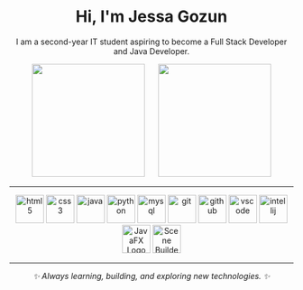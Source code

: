<h1 align="center">Hi, I'm Jessa Gozun</h1>
<p align="center">I am a second-year IT student aspiring to become a Full Stack Developer and Java Developer.</p>

<div align="center">
  <img src="https://github-readme-stats.vercel.app/api?username=Solelyy&show_icons=true&theme=tokyonight&hide_border=true&count_private=true" height="200" style="margin-right: 20px;" />
  <img src="https://media4.giphy.com/media/v1.Y2lkPTc5MGI3NjExdHplY2Q1aWo0bXN4MmIzd3JybnY4YXdoYjlpMDhzZng4MWF2a3B5cCZlcD12MV9pbnRlcm5hbF9naWZfYnlfaWQmY3Q9Zw/13HBDT4QSTpveU/giphy.gif" height="200"/>
</div>

---

<div align="center">
  <!-- Languages -->
  <img src="https://cdn.jsdelivr.net/gh/devicons/devicon/icons/html5/html5-original.svg" height="50" alt="html5" />
  <img src="https://cdn.jsdelivr.net/gh/devicons/devicon/icons/css3/css3-original.svg" height="50" alt="css3" />
  <img src="https://cdn.jsdelivr.net/gh/devicons/devicon/icons/java/java-original.svg" height="50" alt="java" />
  <img src="https://cdn.jsdelivr.net/gh/devicons/devicon/icons/python/python-original.svg" height="50" alt="python" />
  
  <!-- Tools / Frameworks -->
  <img src="https://cdn.jsdelivr.net/gh/devicons/devicon/icons/mysql/mysql-original.svg" height="50" alt="mysql" />
  <img src="https://cdn.jsdelivr.net/gh/devicons/devicon/icons/git/git-original.svg" height="50" alt="git" />
  <img src="https://cdn.jsdelivr.net/gh/devicons/devicon/icons/github/github-original.svg" height="50" alt="github" />
  <img src="https://cdn.jsdelivr.net/gh/devicons/devicon/icons/vscode/vscode-original.svg" height="50" alt="vscode" />
  <img src="https://cdn.jsdelivr.net/gh/devicons/devicon/icons/intellij/intellij-original.svg" height="50" alt="intellij" />
  <img src="https://i.imgur.com/Cs442oh.png" alt="JavaFX Logo" height="50" />
  <img src="https://i.imgur.com/OSvPF7q.png" alt="Scene Builder Logo" height="50" />
</div>

---

<p align="center"><em>✨ Always learning, building, and exploring new technologies. ✨</em></p>
